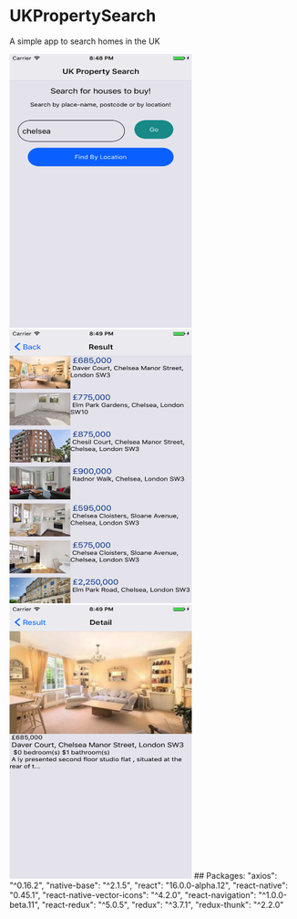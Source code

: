 # UKPropertySearch

A simple app to search homes in the UK

<!--![1](/screenshots/1.png)
![2](/screenshots/2.png)
![3](/screenshots/3.png)-->

<img src="screenshots/1.png" width="320" height="480">
<img src="screenshots/2.png" width="320" height="480">
<img src="screenshots/3.png" width="320" height="480">
## Packages:
"axios": "^0.16.2",
"native-base": "^2.1.5",
"react": "16.0.0-alpha.12",
"react-native": "0.45.1",
"react-native-vector-icons": "^4.2.0",
"react-navigation": "^1.0.0-beta.11",
"react-redux": "^5.0.5",
"redux": "^3.7.1",
"redux-thunk": "^2.2.0"